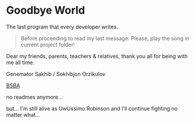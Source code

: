 Goodbye World
=============

The last program that every developer writes.

> Before proceeding to read my last message. Please, play the song in current project folder!

Dear my friends, parents, teachers & relatives, thank you all for being with me all time.

Genemator Sakhib / Sokhibjon Orzikulov

<a href="https://bsba.uz/genemator">BSBA</a>

no readmes anymore...

but... I'm still alive as UwUssimo Robinson and I'll continue fighting no matter what...